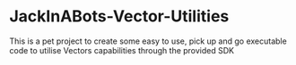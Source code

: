 # JackInABots-Vector-Utilities
This is a pet project to create some easy to use, pick up and go executable code to utilise Vectors capabilities through the provided SDK
